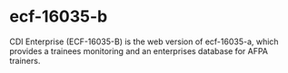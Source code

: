 # ecf-16035-b
 CDI Enterprise (ECF-16035-B) is the web version of ecf-16035-a, which provides a trainees monitoring and an enterprises database for AFPA trainers.
